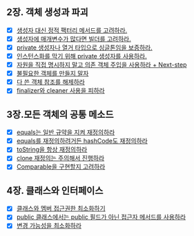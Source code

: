 ## 2장. 객체 생성과 파괴
- [x] [생성자 대신 정적 팩터리 메서드를 고려하라.](2장/Item01/생성자_대신_정적_팩터리_메서드를_고려하라.md)
- [x] [생성자에 매개변수가 많다면 빌더를 고려하라.](2장/Item02/생성자_매개변수가_많은_경우에_빌더_사용을_고려해_볼_것.md)
- [x] [private 생성자나 열거 타입으로 싱글톤임을 보증하라.](2장/item03/private_생성자나_열거_타입으로_싱글턴임을_보증하라.md)
- [x] [인스턴스화를 막기 위해 private 생성자를 사용하라.](2장/item04/private_생성자로_noninstantiability를_강제할_것.md)
- [x] [자원을 직접 명시하지 말고 의존 객체 주입을 사용하라 + Next-step ](2장/Item05/자원을_직접_명시하지_말고_의존_객체_주입을_사용하라.md)
- [x] [불필요한 객체를 만들지 말자](2장/Item06/불필요한_객체를_만들지_말자.md)
- [x] [다 쓴 객체 참조를 해제하라](2장/Item07/다_쓴_객체_참조를_해제하라.md)
- [x] [finalizer와 cleaner 사용을 피하라](2장/Item08/finalizer와_cleaner_사용을_피하라.md)
## 3장.모든 객체의 공통 메소드
- [x] [equals는 일반 규약을 지켜 재정의하라](3장/Item10/equals는_일반_규약을_지켜_재정의하라.md)
- [x] [equals를 재정의하려거든 hashCode도 재정의하라](3장/Item11/equals를_재정의하려거든_hashCode도_재정의하라.md)
- [x] [toString을 항상 재정의하라](3장/Item12/toString을_항상_재정의하라.md)
- [x] [clone 재정의는 주의해서 진행하라](3장/Item13/clone_재정의는_주의해서_진행하라.md)
- [x] [Comparable을 구현할지 고려하라](3장/Item14/Comparable을_구현할지_고려하라.md)
## 4장. 클래스와 인터페이스
- [x] [클래스와 멤버 접근권한 최소화하기](4장/클래스와_멤버_접근권한_최소화하기.md)
- [x] [public 클래스에서는 public 필드가 아닌 접근자 메서드를 사용하라](4장/Item16/public_클래스에서는_public_필드가_아닌_접근자_메서드를_사용하라.md)
- [x] [변경 가능성을 최소화하라](4장/Item17/변경_가능성을_최소화하라.md)